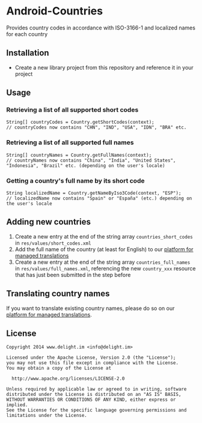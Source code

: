 # Android-Countries

Provides country codes in accordance with ISO-3166-1 and localized names for each country

## Installation

 * Create a new library project from this repository and reference it in your project

## Usage

### Retrieving a list of all supported short codes

```
String[] countryCodes = Country.getShortCodes(context);
// countryCodes now contains "CHN", "IND", "USA", "IDN", "BRA" etc.
```

### Retrieving a list of all supported full names

```
String[] countryNames = Country.getFullNames(context);
// countryNames now contains "China", "India", "United States", "Indonesia", "Brazil" etc. (depending on the user's locale)
```

### Getting a country's full name by its short code

```
String localizedName = Country.getNameByIso3Code(context, "ESP");
// localizedName now contains "Spain" or "España" (etc.) depending on the user's locale
```

## Adding new countries

 1. Create a new entry at the end of the string array `countries_short_codes` in `res/values/short_codes.xml`
 2. Add the full name of the country (at least for English) to our [platform for managed translations](http://www.localize.io/v/3l)
 3. Create a new entry at the end of the string array `countries_full_names` in `res/values/full_names.xml`, referencing the new `country_xxx` resource that has just been submitted in the step before

## Translating country names

If you want to translate existing country names, please do so on our [platform for managed translations](http://www.localize.io/v/3l).

## License

```
Copyright 2014 www.delight.im <info@delight.im>

Licensed under the Apache License, Version 2.0 (the "License");
you may not use this file except in compliance with the License.
You may obtain a copy of the License at

  http://www.apache.org/licenses/LICENSE-2.0

Unless required by applicable law or agreed to in writing, software
distributed under the License is distributed on an "AS IS" BASIS,
WITHOUT WARRANTIES OR CONDITIONS OF ANY KIND, either express or implied.
See the License for the specific language governing permissions and
limitations under the License.
```